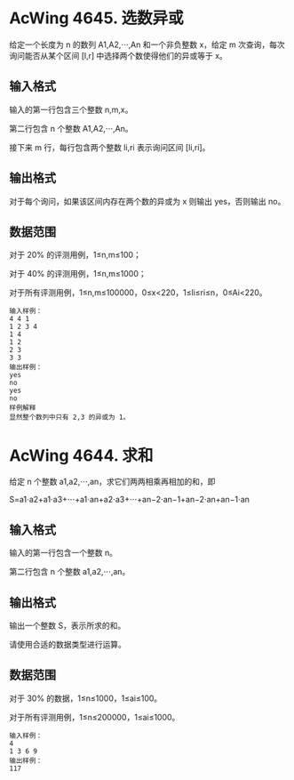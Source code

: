 # AcWing 4645. 选数异或
给定一个长度为 n 的数列 A1,A2,⋅⋅⋅,An 和一个非负整数 x，给定 m 次查询，每次询问能否从某个区间 [l,r] 中选择两个数使得他们的异或等于 x。

## 输入格式
输入的第一行包含三个整数 n,m,x。

第二行包含 n 个整数 A1,A2,⋅⋅⋅,An。

接下来 m 行，每行包含两个整数 li,ri 表示询问区间 [li,ri]。

## 输出格式
对于每个询问，如果该区间内存在两个数的异或为 x 则输出 yes，否则输出 no。

## 数据范围
对于 20% 的评测用例，1≤n,m≤100；

对于 40% 的评测用例，1≤n,m≤1000；

对于所有评测用例，1≤n,m≤100000，0≤x<220，1≤li≤ri≤n，0≤Ai<220。

```
输入样例：
4 4 1
1 2 3 4
1 4
1 2
2 3
3 3
输出样例：
yes
no
yes
no
样例解释
显然整个数列中只有 2,3 的异或为 1。
```

# AcWing 4644. 求和
给定 n 个整数 a1,a2,⋅⋅⋅,an，求它们两两相乘再相加的和，即

S=a1⋅a2+a1⋅a3+⋅⋅⋅+a1⋅an+a2⋅a3+⋅⋅⋅+an−2⋅an−1+an−2⋅an+an−1⋅an
## 输入格式
输入的第一行包含一个整数 n。

第二行包含 n 个整数 a1,a2,⋅⋅⋅,an。

## 输出格式
输出一个整数 S，表示所求的和。

请使用合适的数据类型进行运算。

## 数据范围
对于 30% 的数据，1≤n≤1000，1≤ai≤100。

对于所有评测用例，1≤n≤200000，1≤ai≤1000。

```
输入样例：
4
1 3 6 9
输出样例：
117
```
